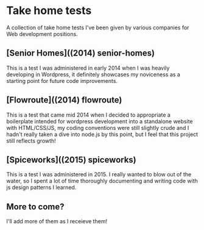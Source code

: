 # Take home tests

A collection of take home tests I've been given by various companies for Web development positions.

## [Senior Homes]((2014) senior-homes)

This is a test I was administered in early 2014 when I was heavily developing in Wordpress, it definitely showcases my noviceness as a starting point for future code improvements. 

## [Flowroute]((2014) flowroute)

This is a test that came mid 2014 when I decided to appropriate a boilerplate intended for wordpress development into a standalone website with HTML/CSS/JS, my coding conventions were still slightly crude and I hadn't really taken a dive into node.js by this point, but I feel that this project still reflects growth!

## [Spiceworks]((2015) spiceworks)

This is a test I was administered in 2015. I really wanted to blow out of the water, so I spent a lot of time thoroughly documenting and writing code with js design patterns I learned. 


## More to come?

I'll add more of them as I receieve them!
